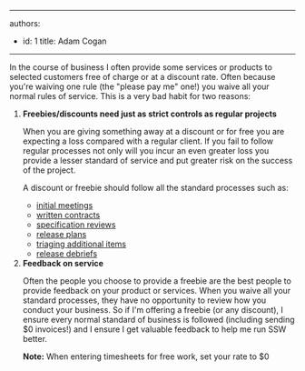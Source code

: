 

---
authors:
  - id: 1
    title: Adam Cogan
---




<span class='intro'> In the course of business I often provide some services or products to selected customers free of charge or at a discount rate. Often because you're waiving one rule (the &quot;please pay me&quot; one!) you waive all your normal rules of service. This is a very bad habit for two reasons&#58;  </span>

<ol><li><strong>Freebies/discounts need just as strict controls as regular projects</strong>
<p>When you are giving something away at a discount or for free you are expecting a loss compared with a regular client. If you fail to follow regular processes not only will you incur an even greater loss you provide a lesser standard of service and put greater risk on the success of the project. </p>
<p>A discount or freebie should follow all the standard processes such as&#58; </p>
<ul><li><a href="/meetings-are-you-prepared-for-the-initial-meeting">initial meetings</a> </li>
<li><a href="/do-you-enter-into-a-binding-written-contract-with-a-client-before-doing-any-billable-work">written contracts</a> </li>
<li><a href="/spec-do-you-conduct-a-specification-review-(ask-for-a-coffee-not-a-marriage)">specification reviews</a> </li>
<li><a href="/spec-do-you-know-what-extra-work-is-included-within-a-sprint">release plans</a> </li>
<li><a href="/estimating-do-you-know-what-tasks-are-involved-in-addition-to-just-development-work-items">triaging additional items</a> </li>
<li><a href="/Pages/ReleaseDebrief.aspx">release debriefs</a> </li></ul></li>
<li><strong>Feedback on service</strong> 
<p>Often the people you choose to provide a freebie are the best people to provide feedback on your product or services. When you waive all your standard processes, they have no opportunity to review how you conduct your business. So if I'm offering a freebie (or any discount), I ensure every normal standard of business is followed (including sending $0 invoices!) and I ensure I get valuable feedback to help me run SSW better.</p>
<p><strong>Note&#58;</strong> When entering timesheets for free work, set your rate to $0</p></li></ol>



